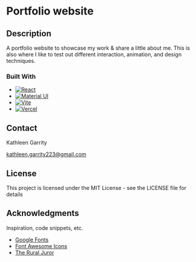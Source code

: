 # Portfolio website

## Description
A portfolio website to showcase my work & share a little about me. 
This is also where I like to test out different interaction, animation, and design techniques. 


### Built With

* [![React][React.js]][React-url]
* [![Material UI][Material-ui]][Material-url]
* [![Vite][Vite]][Vite-url]
* [![Vercel][Vercel]][Vercel-url]


## Contact

Kathleen Garrity

kathleen.garrity223@gmail.com


## License

This project is licensed under the MIT License - see the LICENSE file for details

## Acknowledgments

Inspiration, code snippets, etc.
* [Google Fonts](https://fonts.google.com/)
* [Font Awesome Icons](https://fontawesome.com/icons)
* [The Rural Juror](https://en.wikipedia.org/wiki/The_Rural_Juror)


[React.js]: https://img.shields.io/badge/React-20232A?style=for-the-badge&logo=react&logoColor=61DAFB
[React-url]: https://reactjs.org/
[Material-UI]: https://img.shields.io/badge/mui-20232A?style=for-the-badge&logo=mui&logoColor=007FFF
[Material-url]: https://mui.com/material-ui/
[Vite]: https://img.shields.io/badge/vite-20232A?style=for-the-badge&logo=vite&logoColor=646CFF
[Vite-url]: https://vitejs.dev/
[Vercel]:https://img.shields.io/badge/Vercel-%23000000.svg?logo=vercel&logoColor=white
[Vercel-url]: https://vercel.com/